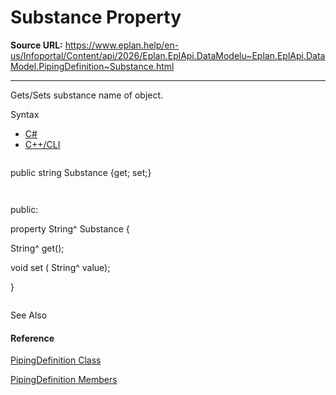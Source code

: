 # Substance Property

**Source URL:** https://www.eplan.help/en-us/Infoportal/Content/api/2026/Eplan.EplApi.DataModelu~Eplan.EplApi.DataModel.PipingDefinition~Substance.html

---

Gets/Sets substance name of object.

Syntax

- [C#](#i-syntax-CS)
- [C++/CLI](#i-syntax-CPP2005)

```
```
public string Substance {get; set;}
```
```

```
```
public:
property String^ Substance {
   String^ get();
   void set (    String^ value);
}
```
```



See Also

#### Reference

[PipingDefinition Class](Eplan.EplApi.DataModelu~Eplan.EplApi.DataModel.PipingDefinition.html)
  
[PipingDefinition Members](Eplan.EplApi.DataModelu~Eplan.EplApi.DataModel.PipingDefinition_members.html)